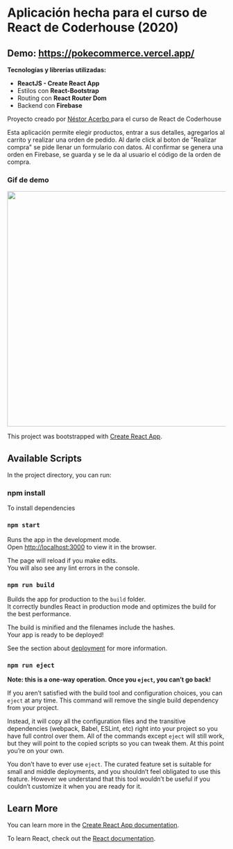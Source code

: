 # Aplicación hecha para el curso de React de Coderhouse (2020)

## Demo: https://pokecommerce.vercel.app/

**Tecnologías y librerías utilizadas:**

- **ReactJS - Create React App**
- Estilos con **React-Bootstrap**
- Routing con **React Router Dom**
- Backend con **Firebase**

<p> Proyecto creado por <a href="https://nestoracerbo.carrd.co/" target="_blank" rel="noopener noreferrer" crossorigin>
            Néstor Acerbo
          </a> para el curso de React de Coderhouse
        </p>

Esta aplicación permite elegir productos, entrar a sus detalles, agregarlos al carrito y realizar una orden de pedido.
Al darle click al boton de "Realizar compra" se pide llenar un formulario con datos.
Al confirmar se genera una orden en Firebase, se guarda y se le da al usuario el código de la orden de compra.

### Gif de demo

<img src=".\src\assets\pruebacoder.gif" width="768" height="542" />

This project was bootstrapped with [Create React App](https://github.com/facebook/create-react-app).

## Available Scripts

In the project directory, you can run:

### npm install

To install dependencies

### `npm start`

Runs the app in the development mode.<br />
Open [http://localhost:3000](http://localhost:3000) to view it in the browser.

The page will reload if you make edits.<br />
You will also see any lint errors in the console.

### `npm run build`

Builds the app for production to the `build` folder.<br />
It correctly bundles React in production mode and optimizes the build for the best performance.

The build is minified and the filenames include the hashes.<br />
Your app is ready to be deployed!

See the section about [deployment](https://facebook.github.io/create-react-app/docs/deployment) for more information.

### `npm run eject`

**Note: this is a one-way operation. Once you `eject`, you can’t go back!**

If you aren’t satisfied with the build tool and configuration choices, you can `eject` at any time. This command will remove the single build dependency from your project.

Instead, it will copy all the configuration files and the transitive dependencies (webpack, Babel, ESLint, etc) right into your project so you have full control over them. All of the commands except `eject` will still work, but they will point to the copied scripts so you can tweak them. At this point you’re on your own.

You don’t have to ever use `eject`. The curated feature set is suitable for small and middle deployments, and you shouldn’t feel obligated to use this feature. However we understand that this tool wouldn’t be useful if you couldn’t customize it when you are ready for it.

## Learn More

You can learn more in the [Create React App documentation](https://facebook.github.io/create-react-app/docs/getting-started).

To learn React, check out the [React documentation](https://reactjs.org/).
